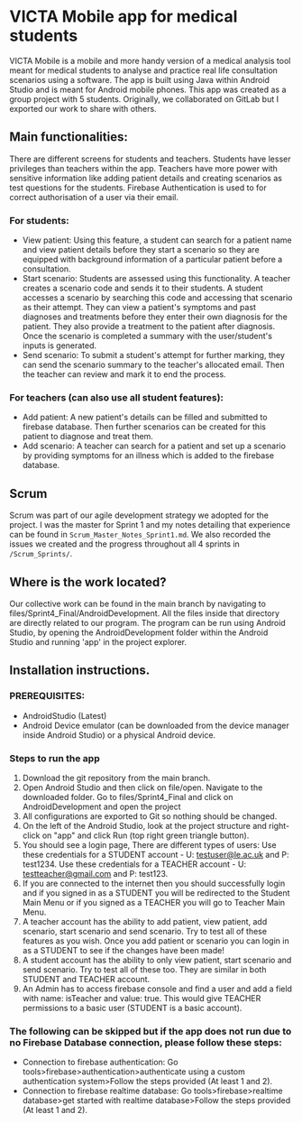 # VICTA Mobile app for medical students

VICTA Mobile is a mobile and more handy version of a medical analysis tool meant for medical students to analyse and practice real life consultation scenarios using a software. The app is built using Java within Android Studio and is meant for Android mobile phones. This app was created as a group project with 5 students. Originally, we collaborated on GitLab but I exported our work to share with others.

## Main functionalities:
There are different screens for students and teachers. Students have lesser privileges than teachers within the app. Teachers have more power with sensitive information like adding patient details and creating scenarios as test questions for the students. Firebase Authentication is used to for correct authorisation of a user via their email.

### For students:
* View patient: Using this feature, a student can search for a patient name and view patient details before they start a scenario so they are equipped with background information of a particular patient before a consultation.
* Start scenario: Students are assessed using this functionality. A teacher creates a scenario code and sends it to their students. A student accesses a scenario by searching this code and accessing that scenario as their attempt. They can view a patient's symptoms and past diagnoses and treatments before they enter their own diagnosis for the patient. They also provide a treatment to the patient after diagnosis. Once the scenario is completed a summary with the user/student's inputs is generated.
* Send scenario: To submit a student's attempt for further marking, they can send the scenario summary to the teacher's allocated email. Then the teacher can review and mark it to end the process.

### For teachers (can also use all student features):
* Add patient: A new patient's details can be filled and submitted to firebase database. Then further scenarios can be created for this patient to diagnose and treat them.
* Add scenario: A teacher can search for a patient and set up a scenario by providing symptoms for an illness which is added to the firebase database.

## Scrum
Scrum was part of our agile development strategy we adopted for the project. I was the master for Sprint 1 and my notes detailing that experience can be found in ```Scrum_Master_Notes_Sprint1.md```. We also recorded the issues we created and the progress throughout all 4 sprints in ```/Scrum_Sprints/```.

## Where is the work located?
Our collective work can be found in the main branch by navigating to files/Sprint4_Final/AndroidDevelopment. All the files inside that directory are directly related to our program. The program can be run using Android Studio, by opening the AndroidDevelopment folder within the Android Studio and running 'app' in the project explorer.


## Installation instructions.

### PREREQUISITES:
* AndroidStudio (Latest) 
* Android Device emulator (can be downloaded from the device manager inside Android Studio) or a physical Android device.

### Steps to run the app
1. Download the git repository from the main branch.
2. Open Android Studio and then click on file/open. Navigate to the downloaded folder. Go to files/Sprint4_Final and click on AndroidDevelopment and open the project
3. All configurations are exported to Git so nothing should be changed.
4. On the left of the Android Studio, look at the project structure and right-click on "app" and click Run (top right green triangle button).
5. You should see a login page, There are different types of users: Use these credentials for a STUDENT account - U: testuser@le.ac.uk and P: test1234. Use these credentials for a TEACHER account - U: testteacher@gmail.com and P: test123.
6. If you are connected to the internet then you should successfully login and if you signed in as a STUDENT you will be redirected to the Student Main Menu or if you signed as a TEACHER you will go to Teacher Main Menu.
7. A teacher account has the ability to add patient, view patient, add scenario, start scenario and send scenario. Try to test all of these features as you wish. Once you add patient or scenario you can login in as a STUDENT to see if the changes have been made!
8. A student account has the ability to only view patient, start scenario and send scenario. Try to test all of these too. They are similar in both STUDENT and TEACHER account.
9. An Admin has to access firebase console and find a user and add a field with name: isTeacher and value: true. This would give TEACHER permissions to a basic user (STUDENT is a basic account).

### The following can be skipped but if the app does not run due to no Firebase Database connection, please follow these steps:
* Connection to firebase authentication: Go tools>firebase>authentication>authenticate using a custom authentication system>Follow the steps provided (At least 1 and 2).
* Connection to firebase realtime database: Go tools>firebase>realtime database>get started with realtime database>Follow the steps provided (At least 1 and 2).
